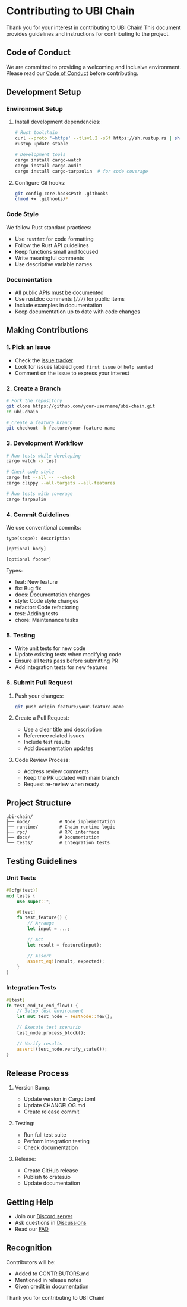# Contributing to UBI Chain

Thank you for your interest in contributing to UBI Chain! This document provides guidelines and instructions for contributing to the project.

## Code of Conduct

We are committed to providing a welcoming and inclusive environment. Please read our [Code of Conduct](CODE_OF_CONDUCT.md) before contributing.

## Development Setup

### Environment Setup

1. Install development dependencies:
   ```bash
   # Rust toolchain
   curl --proto '=https' --tlsv1.2 -sSf https://sh.rustup.rs | sh
   rustup update stable

   # Development tools
   cargo install cargo-watch
   cargo install cargo-audit
   cargo install cargo-tarpaulin  # for code coverage
   ```

2. Configure Git hooks:
   ```bash
   git config core.hooksPath .githooks
   chmod +x .githooks/*
   ```

### Code Style

We follow Rust standard practices:
- Use `rustfmt` for code formatting
- Follow the Rust API guidelines
- Keep functions small and focused
- Write meaningful comments
- Use descriptive variable names

### Documentation

- All public APIs must be documented
- Use rustdoc comments (`///`) for public items
- Include examples in documentation
- Keep documentation up to date with code changes

## Making Contributions

### 1. Pick an Issue

- Check the [issue tracker](https://github.com/yourusername/ubi-chain/issues)
- Look for issues labeled `good first issue` or `help wanted`
- Comment on the issue to express your interest

### 2. Create a Branch

```bash
# Fork the repository
git clone https://github.com/your-username/ubi-chain.git
cd ubi-chain

# Create a feature branch
git checkout -b feature/your-feature-name
```

### 3. Development Workflow

```bash
# Run tests while developing
cargo watch -x test

# Check code style
cargo fmt --all -- --check
cargo clippy --all-targets --all-features

# Run tests with coverage
cargo tarpaulin
```

### 4. Commit Guidelines

We use conventional commits:
```
type(scope): description

[optional body]

[optional footer]
```

Types:
- feat: New feature
- fix: Bug fix
- docs: Documentation changes
- style: Code style changes
- refactor: Code refactoring
- test: Adding tests
- chore: Maintenance tasks

### 5. Testing

- Write unit tests for new code
- Update existing tests when modifying code
- Ensure all tests pass before submitting PR
- Add integration tests for new features

### 6. Submit Pull Request

1. Push your changes:
   ```bash
   git push origin feature/your-feature-name
   ```

2. Create a Pull Request:
   - Use a clear title and description
   - Reference related issues
   - Include test results
   - Add documentation updates

3. Code Review Process:
   - Address review comments
   - Keep the PR updated with main branch
   - Request re-review when ready

## Project Structure

```
ubi-chain/
├── node/           # Node implementation
├── runtime/        # Chain runtime logic
├── rpc/            # RPC interface
├── docs/           # Documentation
└── tests/          # Integration tests
```

## Testing Guidelines

### Unit Tests

```rust
#[cfg(test)]
mod tests {
    use super::*;

    #[test]
    fn test_feature() {
        // Arrange
        let input = ...;

        // Act
        let result = feature(input);

        // Assert
        assert_eq!(result, expected);
    }
}
```

### Integration Tests

```rust
#[test]
fn test_end_to_end_flow() {
    // Setup test environment
    let mut test_node = TestNode::new();

    // Execute test scenario
    test_node.process_block();

    // Verify results
    assert!(test_node.verify_state());
}
```

## Release Process

1. Version Bump:
   - Update version in Cargo.toml
   - Update CHANGELOG.md
   - Create release commit

2. Testing:
   - Run full test suite
   - Perform integration testing
   - Check documentation

3. Release:
   - Create GitHub release
   - Publish to crates.io
   - Update documentation

## Getting Help

- Join our [Discord server](https://discord.gg/ubichain)
- Ask questions in [Discussions](https://github.com/yourusername/ubi-chain/discussions)
- Read our [FAQ](../FAQ.md)

## Recognition

Contributors will be:
- Added to CONTRIBUTORS.md
- Mentioned in release notes
- Given credit in documentation

Thank you for contributing to UBI Chain! 